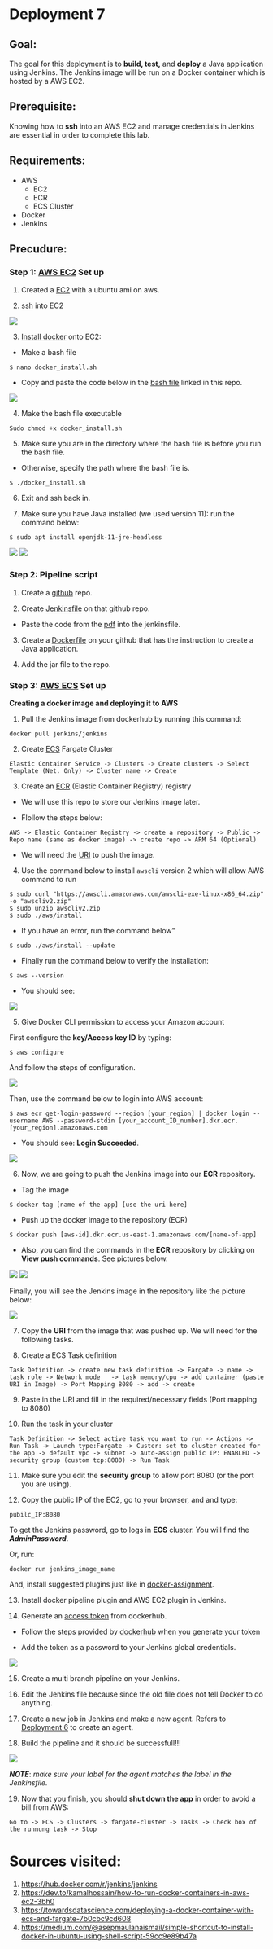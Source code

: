 # Deployment 7

## Goal:

The goal for this deployment is to **build, test,** and **deploy** a Java application using Jenkins. The Jenkins image will be run on a Docker container which is hosted by a AWS EC2.

## Prerequisite:

Knowing how to **ssh** into an AWS EC2 and manage credentials in Jenkins are essential in order to complete this lab. 

## Requirements:

* AWS
	* EC2
	* ECR
	* ECS Cluster
* Docker
* Jenkins 

## Precudure:

### Step 1: [AWS EC2](https://aws.amazon.com/ec2/?ec2-whats-new.sort-by=item.additionalFields.postDateTime&ec2-whats-new.sort-order=desc) Set up

1. Created a [EC2](https://docs.aws.amazon.com/AWSEC2/latest/UserGuide/EC2_GetStarted.html) with a ubuntu ami on aws. 

2. [ssh](https://docs.aws.amazon.com/AWSEC2/latest/UserGuide/AccessingInstancesLinux.html) into EC2

![](images/Deploy7-1.PNG)

3. [Install docker](https://docs.aws.amazon.com/AmazonECS/latest/developerguide/docker-basics.html) onto EC2:

  * Make a bash file
 ```
 $ nano docker_install.sh 
```

  * Copy and paste the code below in the [bash file](https://github.com/ibrahima1289/deploy7/blob/main/docker_install.sh) linked in this repo.
  
  ![](images/Deploy7-2.PNG)

4. Make the bash file executable
  ```
  Sudo chmod +x docker_install.sh
  ```
5. Make sure you are in the directory where the bash file is before you run the bash file.
  
  * Otherwise, specify the path where the bash file is.
  
  ```
  $ ./docker_install.sh
  ```

6. Exit and ssh back in.

7. Make sure you have Java installed (we used version 11): run the command below:
```
$ sudo apt install openjdk-11-jre-headless
```

 ![](images/Deploy7-3.PNG)
 ![](images/Deploy7-4.PNG)
 
### Step 2: Pipeline script

1. Create a [github](https://docs.github.com/en/get-started/quickstart/create-a-repo) repo.

2. Create [Jenkinsfile](https://github.com/ibrahima1289/deploy7/blob/main/Jenkinsfile) on that github repo.

* Paste the code from the [pdf](https://github.com/ibrahima1289/DEPLOY07_ECS/blob/main/Deployment%237%20(1).pdf) into the jenkinsfile.

3. Create a [Dockerfile](https://github.com/ibrahima1289/deploy7/blob/main/Dockerfile) on your github that has the instruction to create a Java application.

4. Add the jar file to the repo.

### Step 3: [AWS ECS](https://aws.amazon.com/ecs/) Set up

**Creating a docker image and deploying it to AWS**

1. Pull the Jenkins image from dockerhub by running this command:
```
docker pull jenkins/jenkins
```

2. Create [ECS](https://docs.aws.amazon.com/AmazonECS/latest/developerguide/clusters.html) Fargate Cluster

```
Elastic Container Service -> Clusters -> Create clusters -> Select Template (Net. Only) -> Cluster name -> Create 
```

3. Create an [ECR](https://aws.amazon.com/ecr/) (Elastic Container Registry) registry

 * We will use this repo to store our Jenkins image later.
  
 * Flollow the steps below:
  
  ```
  AWS -> Elastic Container Registry -> create a repository -> Public -> Repo name (same as docker image) -> create repo -> ARM 64 (Optional)
  ```
		
 * We will need the [URI](https://aws.amazon.com/about-aws/whats-new/2018/07/amazon-workspaces-now-supports-custom-login-workflows-with-a-uri/) to push the image.

4. Use the command below to install `awscli` version 2 which will allow AWS command to run
```
$ sudo curl "https://awscli.amazonaws.com/awscli-exe-linux-x86_64.zip" -o "awscliv2.zip"
$ sudo unzip awscliv2.zip
$ sudo ./aws/install
```

* If you have an error, run the command below"
```
$ sudo ./aws/install --update
```

* Finally run the command below to verify the installation:
```
$ aws --version
```

* You should see: 

![](images/Deploy7-9.PNG)


5. Give Docker CLI permission to access your Amazon account

First configure the **key/Access key ID** by typing:
```
$ aws configure
```

And follow the steps of configuration.

![](images/Deploy7-5.PNG)

Then, use the command below to login into AWS account:

```
$ aws ecr get-login-password --region [your_region] | docker login --username AWS --password-stdin [your_account_ID_number].dkr.ecr.[your_region].amazonaws.com
```	

* You should see: **Login Succeeded**.

![](images/Deploy7-10.PNG)

6. Now, we are going to push the Jenkins image into our **ECR** repository.

* Tag the image

```
$ docker tag [name of the app] [use the uri here]
```

* Push up the docker image to the repository (ECR)

```
$ docker push [aws-id].dkr.ecr.us-east-1.amazonaws.com/[name-of-app]
```	

* Also, you can find the commands in the **ECR** repository by clicking on **View push commands**. See pictures below.

![](images/Deploy7-7.PNG)
![](images/Deploy7-8.PNG)

Finally, you will see the Jenkins image in the repository like the picture below:

![](images/Deploy7-11.PNG)

7. Copy the **URI** from the image that was pushed up. We will need for the following tasks.

8. Create a ECS Task definition

```
Task Definition -> create new task definition -> Fargate -> name -> task role -> Network mode	-> task memory/cpu -> add container (paste URI in Image) -> Port Mapping 8080 -> add -> create
```

9. Paste in the URI and fill in the required/necessary fields (Port mapping to 8080)

10. Run the task in your cluster

```
Task Definition -> Select active task you want to run -> Actions -> Run Task -> Launch type:Fargate -> Custer: set to cluster created for the app -> default vpc -> subnet -> Auto-assign public IP: ENABLED -> security group (custom tcp:8080) -> Run Task
```

11. Make sure you edit the **security group** to allow port 8080 (or the port you are using).

12. Copy the public IP of the EC2, go to your browser, and and type:
```
pubilc_IP:8080
```

To get the Jenkins password, go to logs in **ECS** cluster. You will find the ***AdminPassword***. 

Or, run:
```
docker run jenkins_image_name
```

And, install suggested plugins just like in [docker-assignment](https://github.com/ibrahima1289/docker-assignment).

13. Install docker pipeline plugin and AWS EC2 plugin in Jenkins.

14. Generate an [access token](https://docs.docker.com/docker-hub/access-tokens/) from dockerhub.

* Follow the steps provided by [dockerhub](https://docs.docker.com/docker-hub/access-tokens/) when you generate your token

* Add the token as a password to your Jenkins global credentials.

![](images/Deploy7-13.PNG)

15. Create a multi branch pipeline on your Jenkins.

16. Edit the Jenkins file because since the old file does not tell Docker to do anything.

17. Create a new job in Jenkins and make a new agent. Refers to [Deployment 6](https://github.com/ibrahima1289/DEPLOY6_FE) to create an agent.

18. Build the pipeline and it should be successfull!!!

![](images/Deploy7-14.PNG)

***NOTE***: *make sure your label for the agent matches the label in the Jenkinsfile.*

19. Now that you finish, you should **shut down the app** in order to avoid a bill from AWS:

```
Go to -> ECS -> Clusters -> fargate-cluster -> Tasks -> Check box of the runnung task -> Stop
```




# Sources visited:

1. https://hub.docker.com/r/jenkins/jenkins<br>
2. https://dev.to/kamalhossain/how-to-run-docker-containers-in-aws-ec2-3bh0<br>
3. https://towardsdatascience.com/deploying-a-docker-container-with-ecs-and-fargate-7b0cbc9cd608<br>
4. https://medium.com/@asepmaulanaismail/simple-shortcut-to-install-docker-in-ubuntu-using-shell-script-59cc9e89b47a<br>

